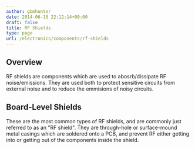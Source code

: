 ```yaml
---
author: gbmhunter
date: 2014-06-16 22:12:14+00:00
draft: false
title: RF Shields
type: page
url: /electronics/components/rf-shields
---
```


## Overview

RF shields are components which are used to abosrb/dissipate RF noise/emissions. They are used both to protect sensitive circuits from external noise and to reduce the emmisions of noisy circuits.

## Board-Level Shields

These are the most common types of RF shields, and are commonly just referred to as an "RF shield". They are through-hole or surface-mound metal casings which are soldered onto a PCB, and prevent RF either getting into or getting out of the components inside the shield.
